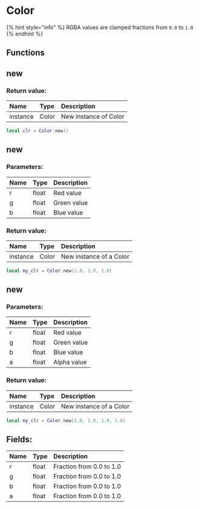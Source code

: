 # Color

{% hint style="info" %}
RGBA values are clamped fractions from `0.0` to `1.0`
{% endhint %}

## Functions

## new

### Return value:

| Name | Type | Description |
| :--- | :--- | :--- |
| instance | Color | New instance of Color |

```lua
local clr = Color.new()
```

## new

### Parameters:

| Name | Type | Description |
| :--- | :--- | :--- |
| r | float | Red value |
| g | float | Green value |
| b | float | Blue value |

### Return value:

| Name | Type | Description |
| :--- | :--- | :--- |
| instance | Color | New instance of a Color |

```lua
local my_clr = Color.new(1.0, 1.0, 1.0)
```

## new

### Parameters:

| Name | Type | Description |
| :--- | :--- | :--- |
| r | float | Red value |
| g | float | Green value |
| b | float | Blue value |
| a | float | Alpha value |

### Return value:

| Name | Type | Description |
| :--- | :--- | :--- |
| instance | Color | New instance of a Color |

```lua
local my_clr = Color.new(1.0, 1.0, 1.0, 1.0)
```

## Fields:

| Name | Type | Description |
| :--- | :--- | :--- |
| r | float | Fraction from 0.0 to 1.0 |
| g | float | Fraction from 0.0 to 1.0 |
| b | float | Fraction from 0.0 to 1.0 |
| a | float | Fraction from 0.0 to 1.0 |
